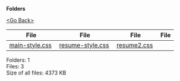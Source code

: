 **Folders**

[&lt;Go Back&gt;](../right.html)

  

<table><thead><tr class="header"><th><strong>File</strong></th><th><strong>File</strong></th><th><strong>File</strong></th><th><strong>File</strong></th></tr></thead><tbody><tr class="odd"><td><a href="main-style.css">main-style.css</a> </td><td><a href="resume-style.css">resume-style.css</a> </td><td><a href="resume2.css">resume2.css</a> </td><td></td></tr></tbody></table>

Folders: 1  
Files: 3  
Size of all files: 4373 KB
